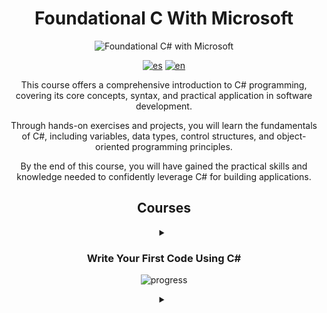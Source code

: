 <div align="center">

# Foundational C With Microsoft

![Foundational C# with Microsoft](https://learn.microsoft.com/en-us/training/achievements/csharp-data.svg)

[![es](https://img.shields.io/badge/lang-es-yellow.svg)](./readme.es.md)
[![en](https://img.shields.io/badge/lang-en-red.svg)](./readme.md)

<div>

This course offers a comprehensive introduction to C# programming, covering its core concepts, syntax, and practical application in software development.

Through hands-on exercises and projects, you will learn the fundamentals of C#, including variables, data types, control structures, and object-oriented programming principles.

By the end of this course, you will have gained the practical skills and knowledge needed to confidently leverage C# for building applications.

## Courses

<details >
<summary>

### Write Your First Code Using C\#

![progress](https://progress-bar.dev/100/?title=progress&width=400)

</summary>

Begin your journey by learning to write your first code using C#. Develop a
strong foundation as you explore the fundamentals and syntax of the language,
setting the stage for your programming adventures.

- [] Write Your First C# Code
- [] Store and Retrieve Data Using Literal and Variable Values in C#
- [] Perform Basic String Formatting in C#
- [] Perform Basic Operations on Numbers in C#
- [] Guided Project - Calculate and Print Student Grades
- [] Guided Project - Calculate Final GPA
- [] Trophy Write Your First Code Using C#

![Write Your First Code Using C#](./imgs/trophies/1.png)

</details>

<details >
<summary>

